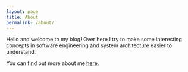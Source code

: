 ```yaml
---
layout: page
title: About
permalink: /about/
---
```


Hello and welcome to my blog! Over here I try to make some interesting concepts in software engineering and system architecture easier to understand.

You can find out more about me [here](https://issakhoury.me).

